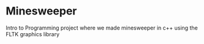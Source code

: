 # Minesweeper
Intro to Programming project where we made minesweeper in c++ using the FLTK graphics library
